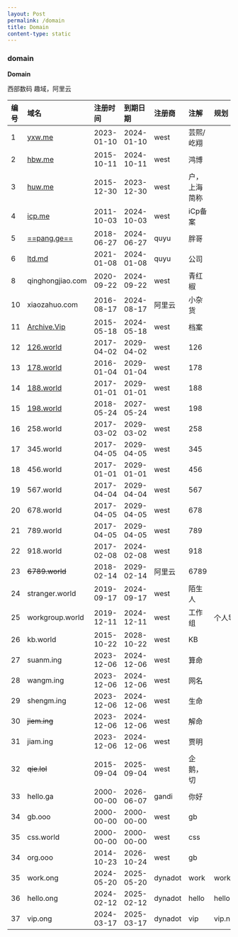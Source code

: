 ```yaml
---
layout: Post
permalink: /domain
title: Domain
content-type: static
---
```


### domain

**Domain**

西部数码 趣域，阿里云

| **编号** | **域名**                           | **注册时间**   | **到期日期**   | **注册商** | **注解** | **规划**|     
| :----- | :------------------------------------ | :--------- | :--------- | :------ | :----- | :----- |
| 1      | [yxw.me](https://yxw.me/)             | 2023-01-10 | 2024-01-10 | west    | 芸熙/屹翔  |        |    |
| 2      | [hbw.me](https://hbw.me/)             | 2015-10-11 | 2024-10-11 | west    | 鸿博     |        |    |
| 3      | [huw.me](https://huw.me/)             | 2015-12-30 | 2023-12-30 | west    | 户，上海简称 |        |    |
| 4      | [icp.me](https://icp.me/)             | 2011-10-03 | 2024-10-03 | west    | iCp备案  |        |    |
| 5      | [==pang.ge==](https://pang.ge/)       | 2018-06-27 | 2024-06-27 | quyu    | 胖哥     |        |    |
| 6      | [ltd.md](https://ltd.md/)             | 2021-01-08 | 2024-01-08 | quyu    | 公司     |        |    |
| 8      | qinghongjiao.com                      | 2020-09-22 | 2024-09-22 | west    | 青红椒    |        |    |
| 10     | xiaozahuo.com                         | 2016-08-17 | 2024-08-17 | 阿里云     | 小杂货    |        |    |
| 11     | [Archive.Vip](https://archive.vip/)   | 2015-05-18 | 2024-05-18 | west    | 档案     |        |    |
| 12     | [126.world](https://126.world/)       | 2017-04-02 | 2029-04-02 | west    | 126    |        |    |
| 13     | [178.world](https://178.world/)       | 2016-01-04 | 2029-01-04 | west    | 178    |        |    |
| 14     | [188.world](188.world)                | 2017-01-01 | 2029-01-01 | west    | 188    |        |    |
| 15     | [198.world](https://198.world/)       | 2018-05-24 | 2027-05-24 | west    | 198    |        |    |
| 16     | 258.world                             | 2017-03-02 | 2029-03-02 | west    | 258    |        |    |
| 17     | 345.world                             | 2017-04-05 | 2029-04-05 | west    | 345    |        |    |
| 18     | 456.world                             | 2017-01-01 | 2029-01-01 | west    | 456    |        |    |
| 19     | 567.world                             | 2017-04-04 | 2029-04-04 | west    | 567    |        |    |
| 20     | 678.world                             | 2017-04-05 | 2029-04-05 | west    | 678    |        |    |
| 21     | 789.world                             | 2017-04-05 | 2029-04-05 | west    | 789    |        |    |
| 22     | 918.world                             | 2017-02-08 | 2024-02-08 | west    | 918    |        |    |
| 23     | ~~6789.world~~                        | 2018-02-14 | 2029-02-14 | 阿里云     | 6789   |        |    
| 24     | stranger.world                        | 2019-09-17 | 2024-09-17 | west    | 陌生人    |        |    
| 25     | workgroup.world                       | 2019-12-11 | 2024-12-11 | west    | 工作组    | 个人导航   |    
| 26     | kb.world                              | 2015-10-22 | 2028-10-22 | west    | KB     |        |    |
| 27     | suanm.ing                             | 2023-12-06 | 2024-12-06 | west    | 算命     |        |    |
| 28     | wangm.ing                             | 2023-12-06 | 2024-12-06 | west    | 网名     |        |    |
| 29     | shengm.ing                            | 2023-12-06 | 2024-12-06 | west    | 生命     |        |    |
| 30     | ~~jiem.ing~~                          | 2023-12-06 | 2024-12-06 | west    | 解命     |        |    |
| 31     | jiam.ing                              | 2023-12-06 | 2024-12-06 | west    | 贾明     |        |    
| 32     | ~~qie.lol~~                           | 2015-09-04 | 2025-09-04 | west    | 企鹅，切   |        |    
| 33     | hello.ga                              | 2000-00-00 | 2026-06-07 | gandi   | 你好     |        |    
| 34     | gb.ooo                                | 2000-00-00 | 2000-00-00 | west    | gb     |        |    
| 35     | css.world                             | 2000-00-00 | 2000-00-00 | west    | css    |        |    
| 34     | org.ooo                               | 2014-10-23 | 2026-10-24 | west    | gb     |        |    
| 35     | work.ong                             | 2024-05-20 | 2025-05-20 | dynadot    | work  |    work.ngo    |    
| 36     | hello.ong                             | 2024-02-12 | 2025-02-12 | dynadot    | hello   |     hello.ngo   |    
| 37     | vip.ong                            | 2024-03-17 | 2025-03-17 | dynadot    | vip  | vip.ngo    |    
